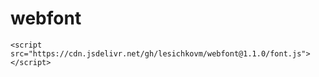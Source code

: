 # webfont

```
<script src="https://cdn.jsdelivr.net/gh/lesichkovm/webfont@1.1.0/font.js"></script>
```
